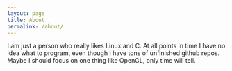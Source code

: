 ```yaml
---
layout: page
title: About
permalink: /about/
---
```

I am just a person who really likes Linux and C. At all points in time I have no idea
what to program, even though I have tons of unfinished github repos. Maybe I should 
focus on one thing like OpenGL, only time will tell.
